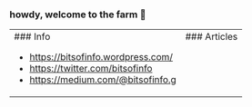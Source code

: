 ### howdy, welcome to the farm 👋

<table><tr><td valign="top">
### Info 

* https://bitsofinfo.wordpress.com/
* https://twitter.com/bitsofinfo
* https://medium.com/@bitsofinfo.g
  
</td><td valign="top">
### Articles

<!-- BLOGPOSTS:START -->
<!-- BLOGPOSTS:END -->

</td></tr></table>

